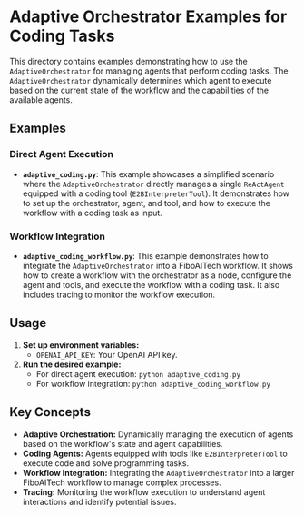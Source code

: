 # Adaptive Orchestrator Examples for Coding Tasks

This directory contains examples demonstrating how to use the `AdaptiveOrchestrator` for managing agents that perform coding tasks. The `AdaptiveOrchestrator` dynamically determines which agent to execute based on the current state of the workflow and the capabilities of the available agents.

## Examples

### Direct Agent Execution

- **`adaptive_coding.py`**: This example showcases a simplified scenario where the `AdaptiveOrchestrator` directly manages a single `ReActAgent` equipped with a coding tool (`E2BInterpreterTool`). It demonstrates how to set up the orchestrator, agent, and tool, and how to execute the workflow with a coding task as input.

### Workflow Integration

- **`adaptive_coding_workflow.py`**: This example demonstrates how to integrate the `AdaptiveOrchestrator` into a FiboAITech workflow. It shows how to create a workflow with the orchestrator as a node, configure the agent and tools, and execute the workflow with a coding task. It also includes tracing to monitor the workflow execution.

## Usage

1. **Set up environment variables:**
   - `OPENAI_API_KEY`: Your OpenAI API key.
2. **Run the desired example:**
   - For direct agent execution: `python adaptive_coding.py`
   - For workflow integration: `python adaptive_coding_workflow.py`

## Key Concepts

- **Adaptive Orchestration:** Dynamically managing the execution of agents based on the workflow's state and agent capabilities.
- **Coding Agents:** Agents equipped with tools like `E2BInterpreterTool` to execute code and solve programming tasks.
- **Workflow Integration:** Integrating the `AdaptiveOrchestrator` into a larger FiboAITech workflow to manage complex processes.
- **Tracing:** Monitoring the workflow execution to understand agent interactions and identify potential issues.
